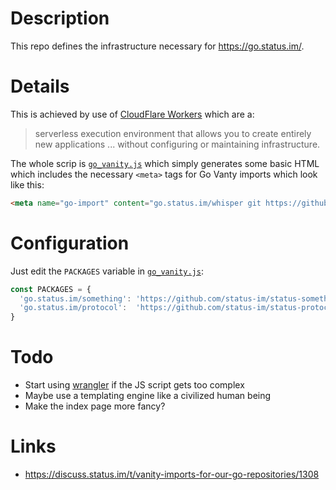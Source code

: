 # Description

This repo defines the infrastructure necessary for https://go.status.im/.

# Details

This is achieved by use of [CloudFlare Workers](https://developers.cloudflare.com/workers/) which are a:

>serverless execution environment that allows you to create entirely new applications ... without configuring or maintaining infrastructure.

The whole scrip is [`go_vanity.js`](go_vanity.js) which simply generates some basic HTML which includes the necessary `<meta>` tags for Go Vanty imports which look like this:
```html
<meta name="go-import" content="go.status.im/whisper git https://github.com/status-im/whisper">
```

# Configuration

Just edit the `PACKAGES` variable in [`go_vanity.js`](go_vanity.js):
```javascript
const PACKAGES = {
  'go.status.im/something': 'https://github.com/status-im/status-something', /* added */
  'go.status.im/protocol':  'https://github.com/status-im/status-protocol-go',
}
```

# Todo

* Start using [wrangler](https://github.com/cloudflare/wrangler) if the JS script gets too complex
* Maybe use a templating engine like a civilized human being
* Make the index page more fancy?

# Links

* https://discuss.status.im/t/vanity-imports-for-our-go-repositories/1308
